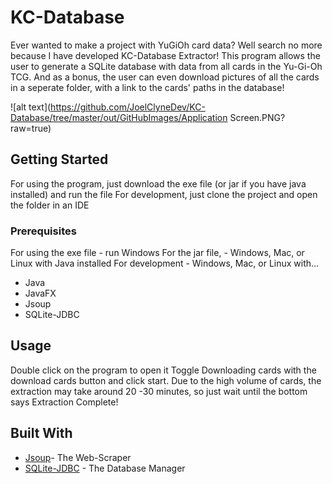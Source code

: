 # KC-Database
Ever wanted to make a project with YuGiOh card data? Well search no more because I have developed KC-Database Extractor!
This program allows the user to generate a SQLite database with data from all cards in the Yu-Gi-Oh TCG.
And as a bonus, the user can even download pictures of all the cards in a seperate folder, with a link to the cards' paths in the database!

![alt text](https://github.com/JoelClyneDev/KC-Database/tree/master/out/GitHubImages/Application Screen.PNG?raw=true)

## Getting Started

For using the program, just download the exe file (or jar if you have java installed) and run the file
For development, just clone the project and open the folder in an IDE

### Prerequisites
For using the exe file - run Windows
For the jar file, - Windows, Mac, or Linux with Java installed
For development - Windows, Mac, or Linux with...
- Java
- JavaFX
- Jsoup
- SQLite-JDBC

## Usage

Double click on the program to open it
Toggle Downloading cards with the download cards button and click start.
Due to the high volume of cards, the extraction may take around 20 -30 minutes, so just wait until the bottom says Extraction Complete!

## Built With

* [Jsoup](https://jsoup.org/)- The Web-Scraper
* [SQLite-JDBC](https://www.sqlitetutorial.net/sqlite-java/sqlite-jdbc-driver/) - The Database Manager

